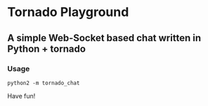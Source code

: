 # Tornado Playground

## A simple Web-Socket based chat written in Python + tornado

### Usage
```shell
python2 -m tornado_chat
```

Have fun!
